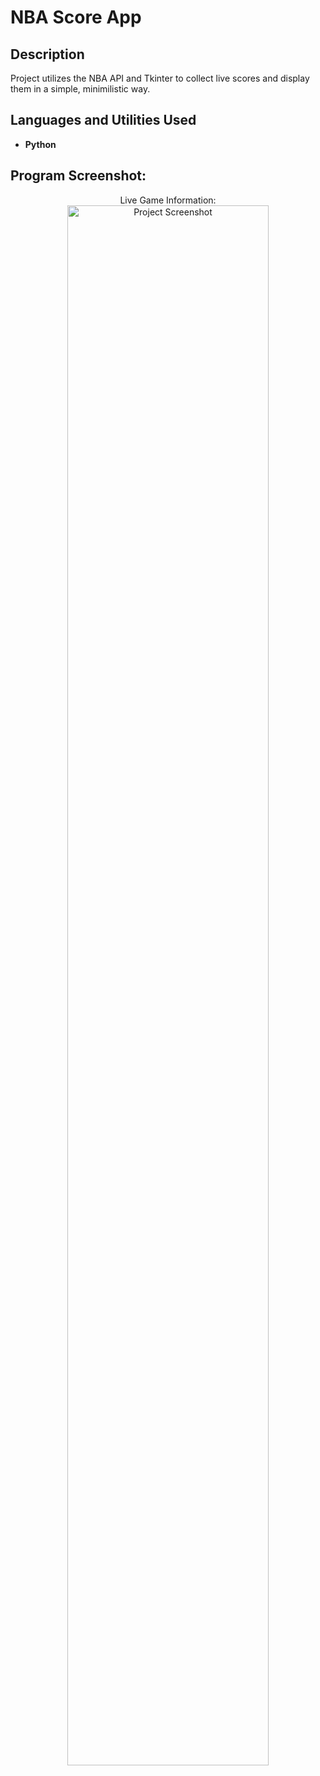<h1>NBA Score App</h1>

<h2>Description</h2>
Project utilizes the NBA API and Tkinter to collect live scores and display them in a simple, minimilistic way.
<br />


<h2>Languages and Utilities Used</h2>

- <b>Python</b> 

<h2>Program Screenshot:</h2>

<p align="center">
Live Game Information: <br/>
<img src="https://i.imgur.com/r7ujUxA.png" height="80%" width="80%" alt="Project Screenshot"/>
<br />
